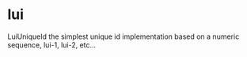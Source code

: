 # lui
LuiUniqueId the simplest unique id implementation based on a numeric sequence, lui-1, lui-2, etc...
